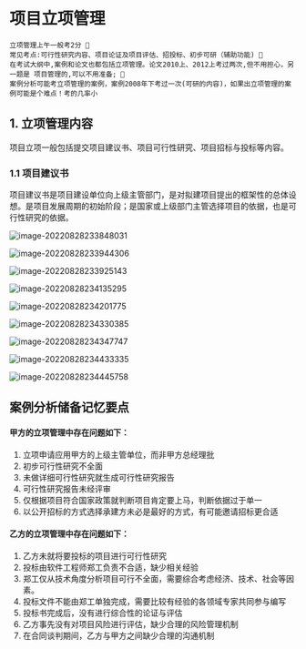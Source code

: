 # 项目立项管理

```
立项管理上午一般考2分  
常见考点:可行性研究内容、项目论证及项目评估、招投标、初步可研（辅助功能)  
在考试大纲中,案例和论文也都包括立项管理。论文2010上、2012上考过两次,但不用担心，另一题是 项目管理的,可以不用准备;  
案例分析可能考立项管理的案例，案例2008年下考过一次(可研的内容)，如果出立项管理的案例可能是个难点！考的几率小
```

## 1. 立项管理内容

项目立项一般包括提交项目建议书、项目可行性研究、项目招标与投标等内容。

### 1.1 项目建议书

​	项目建议书是项目建设单位向上级主管部门，是对拟建项目提出的框架性的总体设想。是项目发展周期的初始阶段；是国家或上级部门主管选择项目的依据，也是可行性研究的依据。

![image-20220828233848031](https://bard-note.oss-cn-hangzhou.aliyuncs.com/img/image-20220828233848031.png)

![image-20220828233944306](https://bard-note.oss-cn-hangzhou.aliyuncs.com/img/image-20220828233944306.png)

![image-20220828233925143](https://bard-note.oss-cn-hangzhou.aliyuncs.com/img/image-20220828233925143.png)

![image-20220828234135295](https://bard-note.oss-cn-hangzhou.aliyuncs.com/img/image-20220828234135295.png)

![image-20220828234201775](https://bard-note.oss-cn-hangzhou.aliyuncs.com/img/image-20220828234201775.png)

![image-20220828234330385](https://bard-note.oss-cn-hangzhou.aliyuncs.com/img/image-20220828234330385.png)

![image-20220828234347747](https://bard-note.oss-cn-hangzhou.aliyuncs.com/img/image-20220828234347747.png)

![image-20220828234433335](https://bard-note.oss-cn-hangzhou.aliyuncs.com/img/image-20220828234433335.png)

![image-20220828234445758](https://bard-note.oss-cn-hangzhou.aliyuncs.com/img/image-20220828234445758.png)

## 案例分析储备记忆要点

#### 甲方的立项管理中存在问题如下：

1. 立项申请应用甲方的上级主管单位，而非甲方总经理批 
2. 初步可行性研究不全面 
3. 未做详细可行性研究就生成可行性研究报告
4. 可行性研究报告未经评审
5. 仅根据项目符合国家政策就判断项目肯定要上马，判断依据过于单一
6. 以公开招标的方式选择承建方未必是最好的方式，有可能邀请招标更合适

#### 乙方的立项管理中存在问题如下：

1. 乙方未就将要投标的项目进行可行性研究
2. 投标由软件工程师郑工负责不合适，缺少相关经验 
3. 郑工仅从技术角度分析项目可行不全面，需要综合考虑经济、技术、社会等因素。
4. 投标文件不能由郑工单独完成，需要比较有经验的各领域专家共同参与编写
5. 投标书完成后，没有进行综合性的论证与评估
6. 乙方事先没有对项目风险进行评估，缺少合理的风险管理机制 
7. 在合同谈判期间，乙方与甲方之间缺少合理的沟通机制